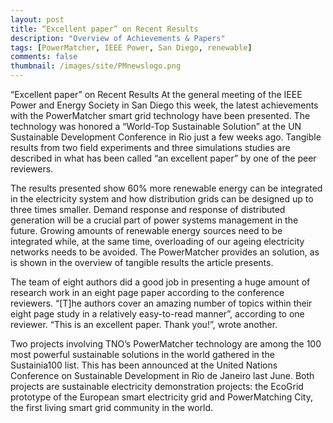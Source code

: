 ```yaml
---
layout: post
title: “Excellent paper” on Recent Results
description: "Overview of Achievements & Papers"
tags: [PowerMatcher, IEEE Power, San Diego, renewable]
comments: false
thumbnail: /images/site/PMnewslogo.png
---
```


“Excellent paper” on Recent Results
At the general meeting of the IEEE Power and Energy Society in San Diego this week, the latest achievements with the PowerMatcher smart grid technology have been presented. The technology was honored a “World-Top Sustainable Solution” at the UN Sustainable Development Conference in Rio just a few weeks ago. Tangible results from two field experiments and three simulations studies are described in what has been called “an excellent paper” by one of the peer reviewers.

The results presented show 60% more renewable energy can be integrated in the electricity system and how distribution grids can be designed up to three times smaller. Demand response and response of distributed generation will be a crucial part of power systems management in the future. Growing amounts of renewable energy sources need to be integrated while, at the same time, overloading of our ageing electricity networks needs to be avoided. The PowerMatcher provides an solution, as is shown in the overview of tangible results the article presents. 

The team of eight authors did a good job in presenting a huge amount of research work in an eight page paper according to the conference reviewers. “[T]he authors cover an amazing number of topics within their eight page study in a relatively easy-to-read manner”, according to one reviewer. “This is an excellent paper. Thank you!”, wrote another.

Two projects involving TNO’s PowerMatcher technology are among the 100 most powerful sustainable solutions in the world gathered in the Sustainia100 list. This has been announced at the United Nations Conference on Sustainable Development in Rio de Janeiro last June. Both projects are sustainable electricity demonstration projects: the EcoGrid prototype of the European smart electricity grid and PowerMatching City, the first living smart grid community in the world.
